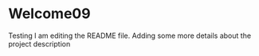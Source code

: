 # Welcome09
Testing
I am editing the README file. Adding some more details about the project description
